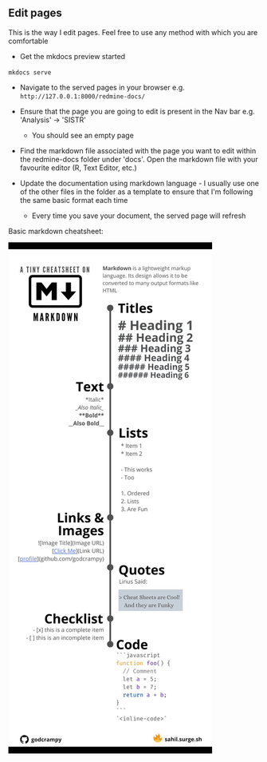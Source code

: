 ## Edit pages

This is the way I edit pages. Feel free to use any method with which you are comfortable

- Get the mkdocs preview started

`mkdocs serve`

- Navigate to the served pages in your browser e.g. `http://127.0.0.1:8000/redmine-docs/` 

- Ensure that the page you are going to edit is present in the Nav bar e.g. 'Analysis' -> 'SISTR'

	- You should see an empty page

- Find the markdown file associated with the page you want to edit within the redmine-docs folder under 'docs'. Open the markdown file with your favourite editor (R, Text Editor, etc.)

- Update the documentation using markdown language - I usually use one of the other files in the folder as a template to ensure that I'm following the same basic format each time

	- Every time you save your document, the served page will refresh
	
Basic markdown cheatsheet:

![markdown cheatsheet](../img/markdown_cheatsheet.jpg)

